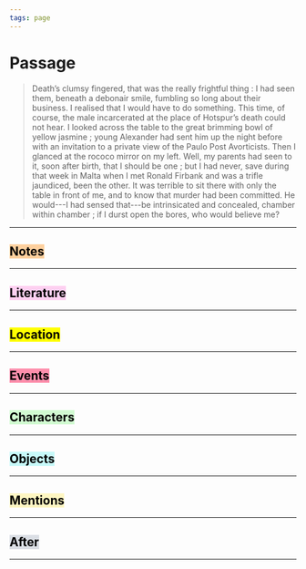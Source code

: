 ```yaml
---
tags: page
---
```


# Passage
> Death’s clumsy fingered, that was the really frightful thing : I had seen them, beneath a debonair smile, fumbling so long about their business. I realised that I would have to do something. This time, of course, the male incarcerated at the place of Hotspur’s death could not hear. I looked across the table to the great brimming bowl of yellow jasmine ; young Alexander had sent him up the night before with an invitation to a private view of the Paulo Post Avorticists. Then I glanced at the rococo mirror on my left. Well, my parents had seen to it, soon after birth, that I should be one ; but I had never, save during that week in Malta when I met Ronald Firbank and was a trifle jaundiced, been the other. It was terrible to sit there with only the table in front of me, and to know that murder had been committed. He would---I had sensed that---be intrinsicated and concealed, chamber within chamber ; if I durst open the bores, who would believe me?
---
## <mark style="background: #FFB86CA6;">Notes</mark>
---


## <mark style="background: #FFB8EBA6;">Literature</mark>
---

## <mark class="hltr-purple">Location</mark>
---

## <mark style="background: #FF5582A6;">Events</mark>
---

## <mark style="background: #BBFABBA6;">Characters</mark>
---

## <mark style="background: #ABF7F7A6;">Objects</mark>
---

## <mark style="background: #FFF3A3A6;">Mentions</mark>
---

## <mark style="background: #CACFD9A6;">After</mark>
---